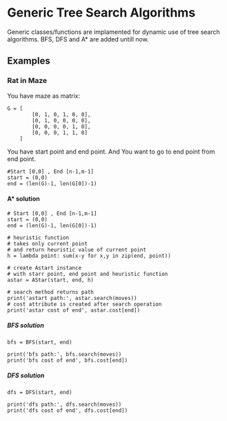 # Generic Tree Search Algorithms
Generic classes/functions are implamented for dynamic use of tree search algorithms. BFS, DFS and A* are added untill now.

## Examples

###  Rat in Maze

You have maze as matrix: 

```
G = [
        [0, 1, 0, 1, 0, 0], 
        [0, 1, 0, 0, 0, 0], 
        [0, 0, 0, 0, 1, 0], 
        [0, 0, 0, 1, 1, 0]
    ]
```
You have start point and end point. And You want to go to end point from end point.
```
#Start [0,0] , End [n-1,m-1]
start = (0,0)
end = (len(G)-1, len(G[0])-1)
```
#### A* solution
```
# Start [0,0] , End [n-1,m-1]
start = (0,0)
end = (len(G)-1, len(G[0])-1)

# heuristic function
# takes only current point 
# and return heuristic value of current point
h = lambda point: sum(x-y for x,y in zip(end, point))

# create Astart instance 
# with starr point, end point and heuristic function
astar = AStar(start, end, h)

# search method returns path
print('astart path:', astar.search(moves))
# cost attribute is created after search operation
print('astar cost of end', astar.cost[end])
```
##### BFS solution
```
bfs = BFS(start, end)

print('bfs path:', bfs.search(moves))
print('bfs cost of end', bfs.cost[end])
```
##### DFS solution
```
dfs = DFS(start, end)

print('dfs path:', dfs.search(moves))
print('dfs cost of end', dfs.cost[end])
```

